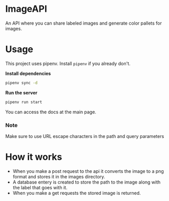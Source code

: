 # ImageAPI
An API where you can share labeled images and generate color pallets for images.

# Usage


This project uses pipenv. Install `pipenv` if you already don't.


**Install dependencies**

```sh
pipenv sync -d
```

**Run the server**

```sh
pipenv run start
```

You can access the docs at the main page.


### Note
Make sure to use URL escape characters in the path and query parameters

# How it works
* When you make a post request to the api it converts the image to a png format and stores it in the images directory.
* A database entery is created to store the path to the image along with the label that goes with it.
* When you make a get requests the stored image is returned.
